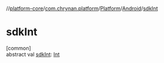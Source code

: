 //[platform-core](../../../../index.md)/[com.chrynan.platform](../../index.md)/[Platform](../index.md)/[Android](index.md)/[sdkInt](sdk-int.md)

# sdkInt

[common]\
abstract val [sdkInt](sdk-int.md): [Int](https://kotlinlang.org/api/latest/jvm/stdlib/kotlin/-int/index.html)
